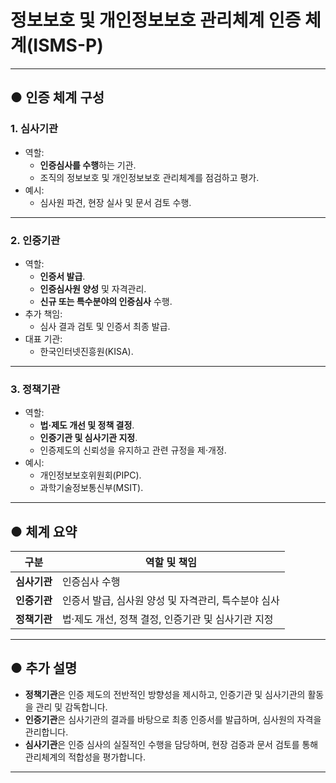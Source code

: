 # 정보보호 및 개인정보보호 관리체계 인증 체계(ISMS-P)

---

## ● 인증 체계 구성

### 1. **심사기관**
   - 역할:
     - **인증심사를 수행**하는 기관.
     - 조직의 정보보호 및 개인정보보호 관리체계를 점검하고 평가.
   - 예시:
     - 심사원 파견, 현장 실사 및 문서 검토 수행.

---

### 2. **인증기관**
   - 역할:
     - **인증서 발급**.
     - **인증심사원 양성** 및 자격관리.
     - **신규 또는 특수분야의 인증심사** 수행.
   - 추가 책임:
     - 심사 결과 검토 및 인증서 최종 발급.
   - 대표 기관:
     - 한국인터넷진흥원(KISA).

---

### 3. **정책기관**
   - 역할:
     - **법·제도 개선 및 정책 결정**.
     - **인증기관 및 심사기관 지정**.
     - 인증제도의 신뢰성을 유지하고 관련 규정을 제·개정.
   - 예시:
     - 개인정보보호위원회(PIPC).
     - 과학기술정보통신부(MSIT).

---

## ● 체계 요약

| 구분        | 역할 및 책임                                   |
|-------------|-----------------------------------------------|
| **심사기관** | 인증심사 수행                                  |
| **인증기관** | 인증서 발급, 심사원 양성 및 자격관리, 특수분야 심사 |
| **정책기관** | 법·제도 개선, 정책 결정, 인증기관 및 심사기관 지정 |

---

## ● 추가 설명

- **정책기관**은 인증 제도의 전반적인 방향성을 제시하고, 인증기관 및 심사기관의 활동을 관리 및 감독합니다.
- **인증기관**은 심사기관의 결과를 바탕으로 최종 인증서를 발급하며, 심사원의 자격을 관리합니다.
- **심사기관**은 인증 심사의 실질적인 수행을 담당하며, 현장 검증과 문서 검토를 통해 관리체계의 적합성을 평가합니다.

---
